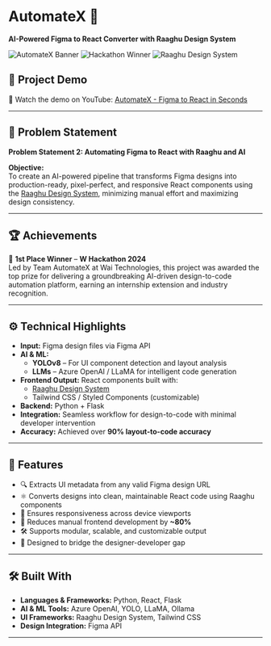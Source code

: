 # AutomateX 🚀  
**AI-Powered Figma to React Converter with Raaghu Design System**

![AutomateX Banner](https://img.shields.io/badge/Built%20at-W%3CAI%3E%20Hackathon-blue?style=flat-square)
![Hackathon Winner](https://img.shields.io/badge/Hackathon-Winner%202025-gold?style=flat-square)
![Raaghu Design System](https://img.shields.io/badge/Raaghu-Design%20System-green?style=flat-square)

## 🔗 Project Demo
🎥 Watch the demo on YouTube: [AutomateX - Figma to React in Seconds]([https://youtube.com/your-video-link-here](https://youtu.be/N9IvRTtrY6o))

---

## 📌 Problem Statement

**Problem Statement 2: Automating Figma to React with Raaghu and AI**

**Objective:**  
To create an AI-powered pipeline that transforms Figma designs into production-ready, pixel-perfect, and responsive React components using the [Raaghu Design System](https://github.com/Wai-Technologies/raaghu-react), minimizing manual effort and maximizing design consistency.

---

## 🏆 Achievements

🥇 **1st Place Winner** – **W<AI> Hackathon 2024**  
Led by Team AutomateX at Wai Technologies, this project was awarded the top prize for delivering a groundbreaking AI-driven design-to-code automation platform, earning an internship extension and industry recognition.

---

## ⚙️ Technical Highlights

- **Input:** Figma design files via Figma API
- **AI & ML:**
  - **YOLOv8** – For UI component detection and layout analysis
  - **LLMs** – Azure OpenAI / LLaMA for intelligent code generation
- **Frontend Output:** React components built with:
  - [Raaghu Design System](https://github.com/Wai-Technologies/raaghu-react)
  - Tailwind CSS / Styled Components (customizable)
- **Backend:** Python + Flask
- **Integration:** Seamless workflow for design-to-code with minimal developer intervention
- **Accuracy:** Achieved over **90% layout-to-code accuracy**

---

## 🚀 Features

- 🔍 Extracts UI metadata from any valid Figma design URL  
- ⚛️ Converts designs into clean, maintainable React code using Raaghu components  
- 📱 Ensures responsiveness across device viewports  
- 🤖 Reduces manual frontend development by **~80%**  
- 🛠️ Supports modular, scalable, and customizable output  
- 🤝 Designed to bridge the designer-developer gap

---

## 🛠️ Built With

- **Languages & Frameworks:** Python, React, Flask  
- **AI & ML Tools:** Azure OpenAI, YOLO, LLaMA, Ollama  
- **UI Frameworks:** Raaghu Design System, Tailwind CSS  
- **Design Integration:** Figma API

---

